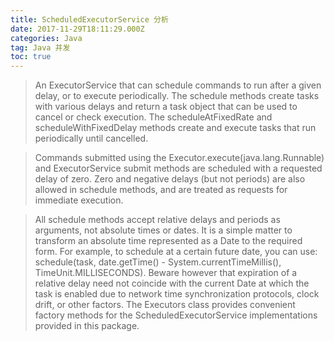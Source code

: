 ```yaml
---
title: ScheduledExecutorService 分析
date: 2017-11-29T18:11:29.000Z
categories: Java
tag: Java 并发
toc: true
---
```


> An ExecutorService that can schedule commands to run after a given delay, or to execute periodically. The schedule methods create tasks with various delays and return a task object that can be used to cancel or check execution. The scheduleAtFixedRate and scheduleWithFixedDelay methods create and execute tasks that run periodically until cancelled.

> Commands submitted using the Executor.execute(java.lang.Runnable) and ExecutorService submit methods are scheduled with a requested delay of zero. Zero and negative delays (but not periods) are also allowed in schedule methods, and are treated as requests for immediate execution.

> All schedule methods accept relative delays and periods as arguments, not absolute times or dates. It is a simple matter to transform an absolute time represented as a Date to the required form. For example, to schedule at a certain future date, you can use: schedule(task, date.getTime() - System.currentTimeMillis(), TimeUnit.MILLISECONDS). Beware however that expiration of a relative delay need not coincide with the current Date at which the task is enabled due to network time synchronization protocols, clock drift, or other factors. The Executors class provides convenient factory methods for the ScheduledExecutorService implementations provided in this package.
